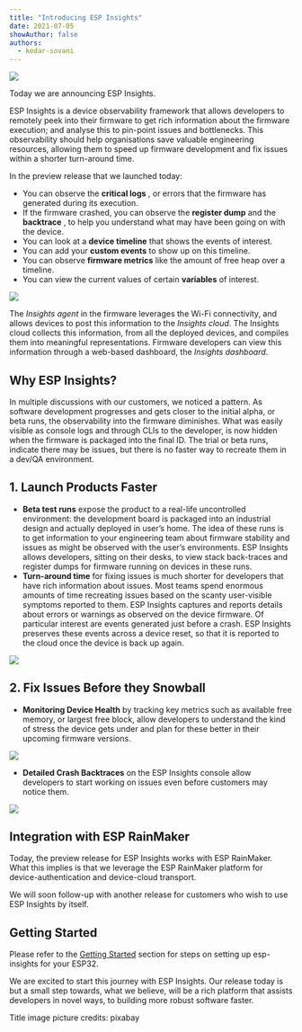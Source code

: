 ```yaml
---
title: "Introducing ESP Insights"
date: 2021-07-05
showAuthor: false
authors: 
  - kedar-sovani
---
```

![](https://miro.medium.com/v2/resize:fit:640/format:webp/1*0yDrXc-NOcErMch8VHpNVQ.jpeg)

Today we are announcing ESP Insights.

ESP Insights is a device observability framework that allows developers to remotely peek into their firmware to get rich information about the firmware execution; and analyse this to pin-point issues and bottlenecks. This observability should help organisations save valuable engineering resources, allowing them to speed up firmware development and fix issues within a shorter turn-around time.

In the preview release that we launched today:

- You can observe the __critical logs__ , or errors that the firmware has generated during its execution.
- If the firmware crashed, you can observe the __register dump__  and the __backtrace__ , to help you understand what may have been going on with the device.
- You can look at a __device timeline__ that shows the events of interest.
- You can add your __custom events__  to show up on this timeline.
- You can observe __firmware metrics__  like the amount of free heap over a timeline.
- You can view the current values of certain __variables__ of interest.

![](https://miro.medium.com/v2/resize:fit:640/format:webp/1*BCn70FfJ088P5xByDpXJYg.png)

The *Insights agent* in the firmware leverages the Wi-Fi connectivity, and allows devices to post this information to the *Insights cloud*. The Insights cloud collects this information, from all the deployed devices, and compiles them into meaningful representations. Firmware developers can view this information through a web-based dashboard, the *Insights dashboard*.

## Why ESP Insights?

In multiple discussions with our customers, we noticed a pattern. As software development progresses and gets closer to the initial alpha, or beta runs, the observability into the firmware diminishes. What was easily visible as console logs and through CLIs to the developer, is now hidden when the firmware is packaged into the final ID. The trial or beta runs, indicate there may be issues, but there is no faster way to recreate them in a dev/QA environment.

## 1. Launch Products Faster

- __Beta test runs__  expose the product to a real-life uncontrolled environment: the development board is packaged into an industrial design and actually deployed in user’s home. The idea of these runs is to get information to your engineering team about firmware stability and issues as might be observed with the user’s environments. ESP Insights allows developers, sitting on their desks, to view stack back-traces and register dumps for firmware running on devices in these runs.
- __Turn-around time__  for fixing issues is much shorter for developers that have rich information about issues. Most teams spend enormous amounts of time recreating issues based on the scanty user-visible symptoms reported to them. ESP Insights captures and reports details about errors or warnings as observed on the device firmware. Of particular interest are events generated just before a crash. ESP Insights preserves these events across a device reset, so that it is reported to the cloud once the device is back up again.

![](https://miro.medium.com/v2/resize:fit:640/format:webp/1*exymKWHIDK15-cG1vxOscA.png)

## 2. Fix Issues Before they Snowball

- __Monitoring Device Health__  by tracking key metrics such as available free memory, or largest free block, allow developers to understand the kind of stress the device gets under and plan for these better in their upcoming firmware versions.

![](https://miro.medium.com/v2/resize:fit:640/format:webp/1*J1T4JIRANbh9mwof2dzToA.png)

- __Detailed Crash Backtraces__ on the ESP Insights console allow developers to start working on issues even before customers may notice them.

![](https://miro.medium.com/v2/resize:fit:640/format:webp/1*o-Rxr4gauQLvxX-NaTBKIw.png)

## Integration with ESP RainMaker

Today, the preview release for ESP Insights works with ESP RainMaker. What this implies is that we leverage the ESP RainMaker platform for device-authentication and device-cloud transport.

We will soon follow-up with another release for customers who wish to use ESP Insights by itself.

## Getting Started

Please refer to the [Getting Started](https://github.com/espressif/esp-insights#getting-started) section for steps on setting up esp-insights for your ESP32.

We are excited to start this journey with ESP Insights. Our release today is but a small step towards, what we believe, will be a rich platform that assists developers in novel ways, to building more robust software faster.

Title image picture credits: pixabay
